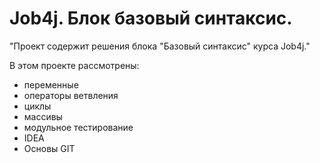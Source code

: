 # Job4j. Блок базовый синтаксис.
"Проект содержит решения блока "Базовый синтаксис" курса Job4j."

В этом проекте рассмотрены:
- переменные
- операторы ветвления
- циклы
- массивы
- модульное тестирование
- IDEA
- Основы GIT